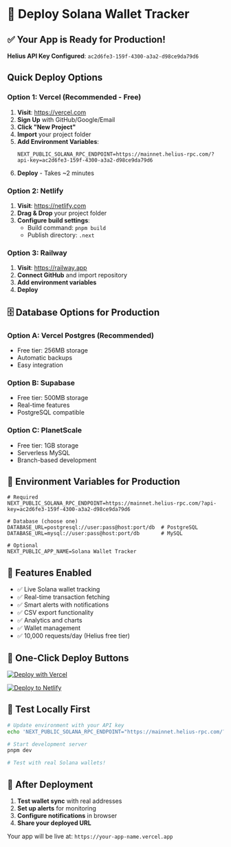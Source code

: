 # 🚀 Deploy Solana Wallet Tracker

## ✅ Your App is Ready for Production!

**Helius API Key Configured**: `ac2d6fe3-159f-4300-a3a2-d98ce9da79d6`

## Quick Deploy Options

### Option 1: Vercel (Recommended - Free)

1. **Visit**: https://vercel.com
2. **Sign Up** with GitHub/Google/Email
3. **Click "New Project"**
4. **Import** your project folder
5. **Add Environment Variables**:
   ```
   NEXT_PUBLIC_SOLANA_RPC_ENDPOINT=https://mainnet.helius-rpc.com/?api-key=ac2d6fe3-159f-4300-a3a2-d98ce9da79d6
   ```
6. **Deploy** - Takes ~2 minutes

### Option 2: Netlify

1. **Visit**: https://netlify.com
2. **Drag & Drop** your project folder
3. **Configure build settings**:
   - Build command: `pnpm build`
   - Publish directory: `.next`

### Option 3: Railway

1. **Visit**: https://railway.app
2. **Connect GitHub** and import repository
3. **Add environment variables**
4. **Deploy**

## 🗄️ Database Options for Production

### Option A: Vercel Postgres (Recommended)
- Free tier: 256MB storage
- Automatic backups
- Easy integration

### Option B: Supabase
- Free tier: 500MB storage
- Real-time features
- PostgreSQL compatible

### Option C: PlanetScale
- Free tier: 1GB storage
- Serverless MySQL
- Branch-based development

## 🔧 Environment Variables for Production

```env
# Required
NEXT_PUBLIC_SOLANA_RPC_ENDPOINT=https://mainnet.helius-rpc.com/?api-key=ac2d6fe3-159f-4300-a3a2-d98ce9da79d6

# Database (choose one)
DATABASE_URL=postgresql://user:pass@host:port/db  # PostgreSQL
DATABASE_URL=mysql://user:pass@host:port/db       # MySQL

# Optional
NEXT_PUBLIC_APP_NAME=Solana Wallet Tracker
```

## 🎯 Features Enabled

- ✅ Live Solana wallet tracking
- ✅ Real-time transaction fetching
- ✅ Smart alerts with notifications
- ✅ CSV export functionality
- ✅ Analytics and charts
- ✅ Wallet management
- ✅ 10,000 requests/day (Helius free tier)

## 📱 One-Click Deploy Buttons

[![Deploy with Vercel](https://vercel.com/button)](https://vercel.com/new/clone?repository-url=https://github.com/your-username/solana-wallet-tracker&env=NEXT_PUBLIC_SOLANA_RPC_ENDPOINT,DATABASE_URL)

[![Deploy to Netlify](https://www.netlify.com/img/deploy/button.svg)](https://app.netlify.com/start/deploy?repository=https://github.com/your-username/solana-wallet-tracker)

## 🧪 Test Locally First

```bash
# Update environment with your API key
echo 'NEXT_PUBLIC_SOLANA_RPC_ENDPOINT="https://mainnet.helius-rpc.com/?api-key=ac2d6fe3-159f-4300-a3a2-d98ce9da79d6"' > .env.local

# Start development server
pnpm dev

# Test with real Solana wallets!
```

## 🔗 After Deployment

1. **Test wallet sync** with real addresses
2. **Set up alerts** for monitoring
3. **Configure notifications** in browser
4. **Share your deployed URL**

Your app will be live at: `https://your-app-name.vercel.app`
